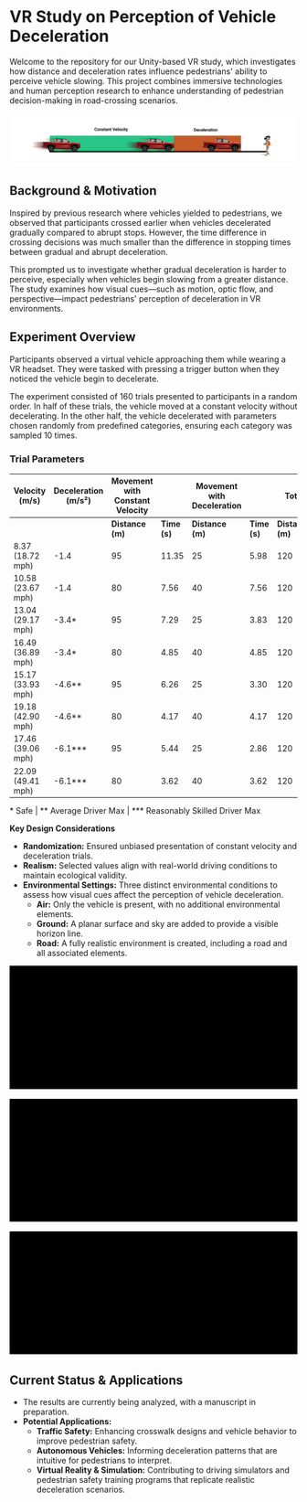 # **VR Study on Perception of Vehicle Deceleration**

Welcome to the repository for our Unity-based VR study, which investigates how distance and deceleration rates influence pedestrians' ability to perceive vehicle slowing. This project combines immersive technologies and human perception research to enhance understanding of pedestrian decision-making in road-crossing scenarios.

![Perception of Vehicle Deceleration Image](./Images/Image_1.png)

## Background & Motivation
Inspired by previous research where vehicles yielded to pedestrians, we observed that participants crossed earlier when vehicles decelerated gradually compared to abrupt stops. However, the time difference in crossing decisions was much smaller than the difference in stopping times between gradual and abrupt deceleration.

This prompted us to investigate whether gradual deceleration is harder to perceive, especially when vehicles begin slowing from a greater distance. The study examines how visual cues—such as motion, optic flow, and perspective—impact pedestrians' perception of deceleration in VR environments.

## Experiment Overview
Participants observed a virtual vehicle approaching them while wearing a VR headset. They were tasked with pressing a trigger button when they noticed the vehicle begin to decelerate.

The experiment consisted of 160 trials presented to participants in a random order. In half of these trials, the vehicle moved at a constant velocity without decelerating. In the other half, the vehicle decelerated with parameters chosen randomly from predefined categories, ensuring each category was sampled 10 times.

### Trial Parameters

| **Velocity (m/s)**    | **Deceleration (m/s²)** | **Movement with Constant Velocity** |                   | **Movement with Deceleration** |                   | **Total**         |                   |
|------------------------|--------------------------|-----------------------|-------------------|------------------|-------------------|-------------------|-------------------|
|                        |                          | **Distance (m)**      | **Time (s)**      | **Distance (m)** | **Time (s)**      | **Distance (m)**  | **Time (s)**      |
| 8.37 (18.72 mph)      | -1.4                   | 95                 | 11.35              | 25               | 5.98              | 120             | 17.33              |
| 10.58 (23.67 mph)      | -1.4                   | 80                 | 7.56              | 40               | 7.56              | 120             | 15.12              |
| 13.04 (29.17 mph)      | -3.4*                   | 95                 | 7.29              | 25               | 3.83              | 120             | 11.12              |
| 16.49 (36.89 mph)      | -3.4*                   | 80                 | 4.85              | 40               | 4.85              | 120             | 9.70              |
| 15.17 (33.93 mph)      | -4.6**                  | 95                 | 6.26              | 25               | 3.30              | 120             | 9.56              |
| 19.18 (42.90 mph)      | -4.6**                  | 80                 | 4.17              | 40               | 4.17              | 120             | 8.34              |
| 17.46 (39.06 mph)      | -6.1***                 | 95                 | 5.44              | 25               | 2.86              | 120             | 8.30              |
| 22.09 (49.41 mph)      | -6.1***                 | 80                 | 3.62              | 40               | 3.62              | 120             | 7.24              |

\* Safe | \** Average Driver Max | \*** Reasonably Skilled Driver Max

**Key Design Considerations**
* **Randomization:** Ensured unbiased presentation of constant velocity and deceleration trials.
* **Realism:** Selected values align with real-world driving conditions to maintain ecological validity.
* **Environmental Settings:** Three distinct environmental conditions to assess how visual cues affect the perception of vehicle deceleration.    
    * **Air:** Only the vehicle is present, with no additional environmental elements.
    * **Ground:** A planar surface and sky are added to provide a visible horizon line.
    * **Road:** A fully realistic environment is created, including a road and all associated elements.
      
![Condition:AIR](./Images/AIR.gif)

![Condition:GROUND](./Images/GROUND.gif)

![Condition:ROAD](./Images/ROAD.gif)

## Current Status & Applications
* The results are currently being analyzed, with a manuscript in preparation.
* **Potential Applications:**
    * **Traffic Safety:** Enhancing crosswalk designs and vehicle behavior to improve pedestrian safety.
    * **Autonomous Vehicles:** Informing deceleration patterns that are intuitive for pedestrians to interpret.
    * **Virtual Reality & Simulation:** Contributing to driving simulators and pedestrian safety training programs that replicate realistic deceleration scenarios.

